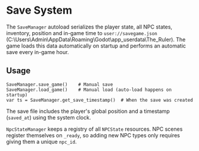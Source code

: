 # Save System

The `SaveManager` autoload serializes the player state, all NPC states, inventory, position and in-game time to `user://savegame.json` (C:\Users\Admin\AppData\Roaming\Godot\app_userdata\The_Ruler). The game loads this data automatically on startup and performs an automatic save every in-game hour.

## Usage

```gdscript
SaveManager.save_game()    # Manual save
SaveManager.load_game()    # Manual load (auto-load happens on startup)
var ts = SaveManager.get_save_timestamp()  # When the save was created
```

The save file includes the player's global position and a timestamp (`saved_at`) using the system clock.

`NpcStateManager` keeps a registry of all `NPCState` resources. NPC scenes register themselves on `_ready`, so adding new NPC types only requires giving them a unique `npc_id`.
